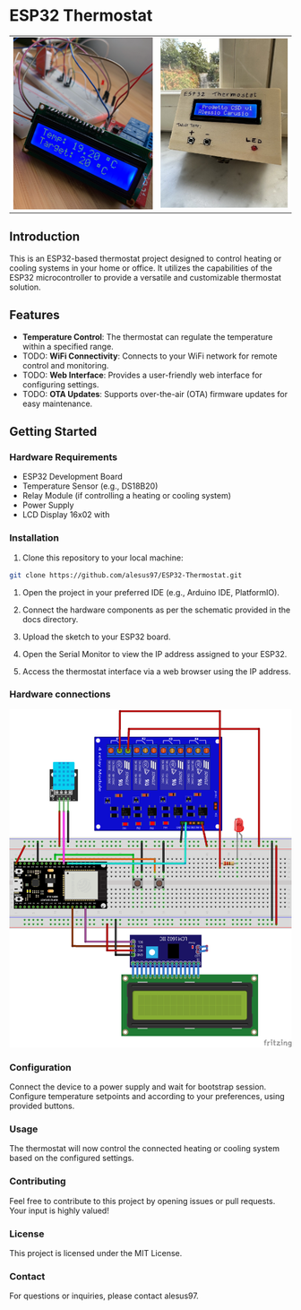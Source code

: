 # ESP32 Thermostat

<table>
  <tr>
    <td><img src="https://github.com/alesus97/ESP32-Thermostat/blob/main/images/ProgettoCSD_Completo1000x1000.png" width="440"></td>
    <td><img src="https://github.com/alesus97/ESP32-Thermostat/blob/main/images/RisultatoFinale.jpg" width="400"></td>
  </tr>
</table>


## Introduction

This is an ESP32-based thermostat project designed to control heating or cooling systems in your home or office. It utilizes the capabilities of the ESP32 microcontroller to provide a versatile and customizable thermostat solution.

## Features

- **Temperature Control**: The thermostat can regulate the temperature within a specified range.
- TODO: **WiFi Connectivity**: Connects to your WiFi network for remote control and monitoring.
- TODO: **Web Interface**: Provides a user-friendly web interface for configuring settings.
- TODO: **OTA Updates**: Supports over-the-air (OTA) firmware updates for easy maintenance.

## Getting Started

### Hardware Requirements

- ESP32 Development Board
- Temperature Sensor (e.g., DS18B20)
- Relay Module (if controlling a heating or cooling system)
- Power Supply
- LCD Display 16x02 with 

### Installation

1. Clone this repository to your local machine:

```bash
git clone https://github.com/alesus97/ESP32-Thermostat.git
```

1. Open the project in your preferred IDE (e.g., Arduino IDE, PlatformIO).

2. Connect the hardware components as per the schematic provided in the docs directory.

3. Upload the sketch to your ESP32 board.

4. Open the Serial Monitor to view the IP address assigned to your ESP32.

5. Access the thermostat interface via a web browser using the IP address.

### Hardware connections
![ESP32 Thermostat](https://github.com/alesus97/ESP32-Thermostat/blob/main/images/CollegamentiHardware.png)

### Configuration
Connect the device to a power supply and wait for bootstrap session.
Configure temperature setpoints and according to your preferences, using provided buttons.

### Usage
The thermostat will now control the connected heating or cooling system based on the configured settings.

### Contributing
Feel free to contribute to this project by opening issues or pull requests. Your input is highly valued!

### License
This project is licensed under the MIT License.

### Contact
For questions or inquiries, please contact alesus97.

